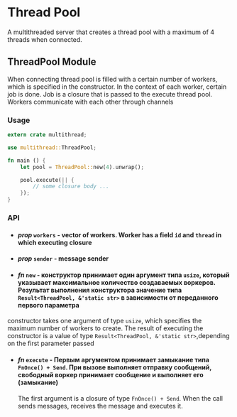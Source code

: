 # Thread Pool

A multithreaded server that creates a thread pool with a maximum of 4 threads when connected.

## ThreadPool Module

When connecting thread pool is filled with a certain number of workers, which is specified in the constructor. In the context of each worker, certain job is done. Job is a closure that is passed to the execute thread pool. Workers communicate with each other through channels

### Usage

```rust
extern crate multithread;

use multithread::ThreadPool;

fn main () {
    let pool = ThreadPool::new(4).unwrap();

    pool.execute(|| {
        // some closure body ...
    });
}


```

### API

- #### _prop_ `workers` - vector of workers. Worker has a field `id` and `thread` in which executing closure
- #### _prop_ `sender` - message sender

* #### _fn_ `new` - конструктор принимает один аргумент типа `usize`, который указывает максимальное количество создаваемых воркеров. Результат выполнения конструктора значение типа `Result<ThreadPool, &'static str>` в зависимости от переданного первого параметра

constructor takes one argument of type `usize`, which specifies the maximum number of workers to create. The result of executing the constructor is a value of type `Result<ThreadPool, &'static str>`,depending on the first parameter passed

- #### _fn_ `execute` - Первым аргументом принимает замыкание типа `FnOnce() + Send`. При вызове выполняет отправку сообщений, свободный воркер принимает сообщение и выполняет его (замыкание)
  The first argument is a closure of type `FnOnce() + Send`. When the call sends messages, receives the message and executes it.
